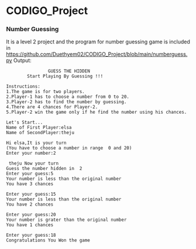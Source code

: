 # CODIGO_Project

### Number Guessing 
It is a level 2 project and the program for number guessing game is included in https://github.com/Duethyem02/CODIGO_Project/blob/main/numberguess.py
Output:
```
                GUESS THE HIDDEN
        Start Playing By Guessing !!!

Instructions:
1.The game is for two players.
2.Player-1 has to choose a number from 0 to 20.
3.Player-2 has to find the number by guessing.
4.There are 4 chances for Player-2.
5.Player-2 win the game only if he find the number using his chances.

Let's Start...
Name of First Player:elsa
Name of SecondPlayer:theju

Hi elsa,It is your turn
(You have to choose a number in range  0 and 20)
Enter your number:2 

 theju Now your turn
Guess the number hidden in  2
Enter your guess:5
Your number is less than the original number
You have 3 chances

Enter your guess:15
Your number is less than the original number
You have 2 chances

Enter your guess:20
Your number is grater than the original number
You have 1 chances

Enter your guess:18
Congratulations You Won the game
```
